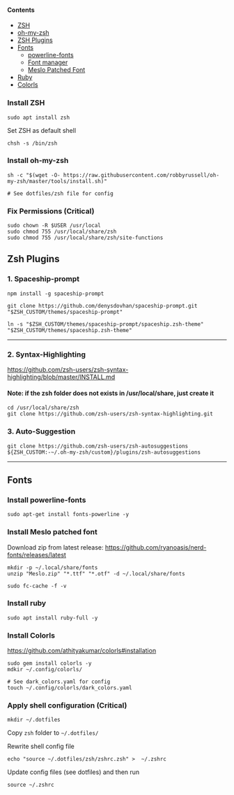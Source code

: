#### Contents

- [ZSH](#install-zsh)
- [oh-my-zsh](#install-oh-my-zsh)
- [ZSH Plugins](#zsh-plugins)
- [Fonts](#fonts)
  - [powerline-fonts](#install-powerline-fonts)
  - [Font manager](#install-font-manager)
  - [Meslo Patched Font](#install-meslo-patched-font)
- [Ruby](#install-ruby)
- [Colorls](#install-colorls)


### Install ZSH

```
sudo apt install zsh
```

Set ZSH as default shell

```
chsh -s /bin/zsh
```

### Install oh-my-zsh

```
sh -c "$(wget -O- https://raw.githubusercontent.com/robbyrussell/oh-my-zsh/master/tools/install.sh)"
```

`# See dotfiles/zsh file for config`

### Fix Permissions (Critical)

```
sudo chown -R $USER /usr/local
sudo chmod 755 /usr/local/share/zsh
sudo chmod 755 /usr/local/share/zsh/site-functions
```

## Zsh Plugins

### 1. Spaceship-prompt

```
npm install -g spaceship-prompt

git clone https://github.com/denysdovhan/spaceship-prompt.git "$ZSH_CUSTOM/themes/spaceship-prompt"

ln -s "$ZSH_CUSTOM/themes/spaceship-prompt/spaceship.zsh-theme" "$ZSH_CUSTOM/themes/spaceship.zsh-theme"
```

<hr />

### 2. Syntax-Highlighting

https://github.com/zsh-users/zsh-syntax-highlighting/blob/master/INSTALL.md

#### Note: if the zsh folder does not exists in /usr/local/share, just create it

```
cd /usr/local/share/zsh
git clone https://github.com/zsh-users/zsh-syntax-highlighting.git
```

### 3. Auto-Suggestion

```
git clone https://github.com/zsh-users/zsh-autosuggestions ${ZSH_CUSTOM:-~/.oh-my-zsh/custom}/plugins/zsh-autosuggestions
```

<hr />

## Fonts

### Install powerline-fonts

```
sudo apt-get install fonts-powerline -y
```

### Install Meslo patched font

Download zip from latest release:
https://github.com/ryanoasis/nerd-fonts/releases/latest

```
mkdir -p ~/.local/share/fonts
unzip "Meslo.zip" "*.ttf" "*.otf" -d ~/.local/share/fonts

sudo fc-cache -f -v
```

### Install ruby

```
sudo apt install ruby-full -y
```

### Install Colorls

https://github.com/athityakumar/colorls#installation

```
sudo gem install colorls -y
mdkir ~/.config/colorls/

# See dark_colors.yaml for config
touch ~/.config/colorls/dark_colors.yaml
```

### Apply shell configuration (Critical)

```
mkdir ~/.dotfiles
```

Copy `zsh` folder to `~/.dotfiles/`

Rewrite shell config file

```
echo "source ~/.dotfiles/zsh/zshrc.zsh" >  ~/.zshrc
```

Update config files (see dotfiles) and then run

```
source ~/.zshrc
```

